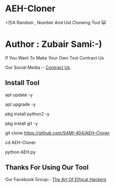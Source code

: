 # AEH-Cloner

⚡😙A Random , Number And Uid Cloneing Tool 😺

# Author : Zubair Sami:-)


<!DOCTYPE html>
<html>
</head>
<body>
<P>      If You Want To Make Your Own Tool Contract Us
<P> Our Social Media :- <a href="https://www.facebook.com/groups/1247616299128920/" target="_blank"> Contract Us </a>
</body>
</html>

## Install Tool

apt update -y

apt upgrade -y

pkg install python2 -y

pkg install git -y

git clone https://github.com/S4MI-404/AEH-Cloner

cd AEH-Cloner

python AEH.py

## Thanks For Using Our Tool
 


<!DOCTYPE html>
<html>
</head>
<body>
<P> Our Facebook Group:- <a href="https://www.facebook.com/groups/1247616299128920/" target="_blank"> The Art Of Ethical Hackers </a>
</body>
</html>
